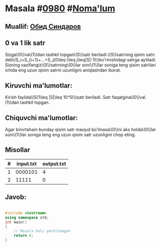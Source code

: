 
<h1>Masala #<a href="https://robocontest.uz/tasks/0980">0980</a> #<a href="https://robocontest.uz/tasks?category=1">Noma'lum</a></h1>
<h2> Muallif: <a href="https://robocontest.uz/profile/thecr4sh">Обид Синдаров</a></h2>
<h2>0 va 1 lik satr</h2>
<p>Sizga\(0\)va\(1\)dan tashkil topgan\(S\)satr beriladi.\(S\)satrning qisim satri deb\(S_i+S_{i+1}+...+S_j(0\leq i\leq j\leq|S|-1)\)ko'rinishidagi satrga aytiladi.
Sizning vazifangiz\(S\)satrning\(0\)lar soni\(1\)lar soniga teng qisim satrilari ichida eng uzun qisim satrni uzunligini aniqlashdan iborat.</p>
<h2>Kiruvchi ma'lumotlar:</h2>
<p>Kirish faylida\(S(1\leq |S|\leq 10^5)\)satr beriladi. Satr faqatgina\(0\)va\(1\)dan tashkil topgan.</p>
<h2>Chiquvchi ma'lumotlar:</h2>
<p>Agar birortaham bunday qisim satr mavjud bo'lmasa\(0\)ni aks holda\(0\)lar soni\(1\)lar soniga teng eng uzun qisim satr uzunligini chop eting.</p>
<h2>Misollar</h2>
<table>
    <thead>
        <tr>
            <th>#</th>
            <th>input.txt</th>
            <th>output.txt</th>
        </tr>
    </thead>
    <tbody>
            <tr>
                <td>1</td>
                <td>0000101</td>
                <td>4</td>
            </tr>
            <tr>
                <td>2</td>
                <td>11111</td>
                <td>0</td>
            </tr>
    </tbody>
    </table>
    
<h2>Javob:</h2>

######
```cpp
#include <iostream>
using namespace std;
int main()
{
    // Masala hali yechilmagan
    return 0;
}
```
